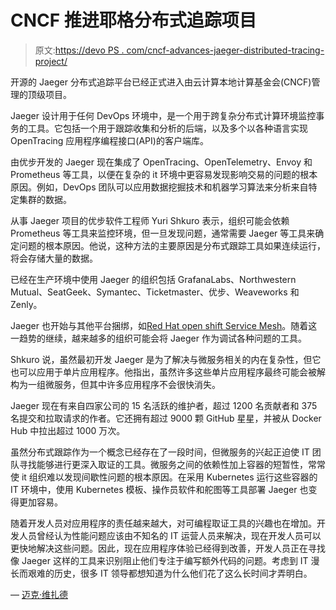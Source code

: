 # CNCF 推进耶格分布式追踪项目

> 原文:[https://devo PS . com/cncf-advances-jaeger-distributed-tracing-project/](https://devops.com/cncf-advances-jaeger-distributed-tracing-project/)

开源的 Jaeger 分布式追踪平台已经正式进入由云计算本地计算基金会(CNCF)管理的顶级项目。

Jaeger 设计用于任何 DevOps 环境中，是一个用于跨复杂分布式计算环境监控事务的工具。它包括一个用于跟踪收集和分析的后端，以及多个以各种语言实现 OpenTracing 应用程序编程接口(API)的客户端库。

由优步开发的 Jaeger 现在集成了 OpenTracing、OpenTelemetry、Envoy 和 Prometheus 等工具，以便在复杂的 it 环境中更容易发现影响交易的问题的根本原因。例如，DevOps 团队可以应用数据挖掘技术和机器学习算法来分析来自特定集群的数据。

从事 Jaeger 项目的优步软件工程师 Yuri Shkuro 表示，组织可能会依赖 Prometheus 等工具来监控环境，但一旦发现问题，通常需要 Jaeger 等工具来确定问题的根本原因。他说，这种方法的主要原因是分布式跟踪工具如果连续运行，将会存储大量的数据。

已经在生产环境中使用 Jaeger 的组织包括 GrafanaLabs、Northwestern Mutual、SeatGeek、Symantec、Ticketmaster、优步、Weaveworks 和 Zenly。

Jaeger 也开始与其他平台捆绑，如[Red Hat open shift Service Mesh](https://containerjournal.com/topics/container-management/red-hat-makes-service-mesh-play/)。随着这一趋势的继续，越来越多的组织可能会将 Jaeger 作为调试各种问题的工具。

Shkuro 说，虽然最初开发 Jaeger 是为了解决与微服务相关的内在复杂性，但它也可以应用于单片应用程序。他指出，虽然许多这些单片应用程序最终可能会被解构为一组微服务，但其中许多应用程序不会很快消失。

Jaeger 现在有来自四家公司的 15 名活跃的维护者，超过 1200 名贡献者和 375 名提交和拉取请求的作者。它还拥有超过 9000 颗 GitHub 星星，并被从 Docker Hub 中拉出超过 1000 万次。

虽然分布式跟踪作为一个概念已经存在了一段时间，但微服务的兴起正迫使 IT 团队寻找能够进行更深入取证的工具。微服务之间的依赖性加上容器的短暂性，常常使 it 组织难以发现间歇性问题的根本原因。在采用 Kubernetes 运行这些容器的 IT 环境中，使用 Kubernetes 模板、操作员软件和舵图等工具部署 Jaeger 也变得更加容易。

随着开发人员对应用程序的责任越来越大，对可编程取证工具的兴趣也在增加。开发人员曾经认为性能问题应该由不知名的 IT 运营人员来解决，现在开发人员可以更快地解决这些问题。因此，现在应用程序体验已经得到改善，开发人员正在寻找像 Jaeger 这样的工具来识别阻止他们专注于编写额外代码的问题。考虑到 IT 漫长而艰难的历史，很多 IT 领导都想知道为什么他们花了这么长时间才弄明白。

— [迈克·维扎德](https://devops.com/author/mike-vizard/)